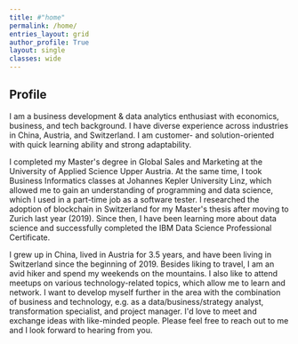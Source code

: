 ```yaml
---
title: #"home"
permalink: /home/
entries_layout: grid
author_profile: True
layout: single
classes: wide
---
```


## Profile   

I am a business development & data analytics enthusiast with economics, business, and tech background. I have diverse experience across industries in China, Austria, and Switzerland. I am customer- and solution-oriented with quick learning ability and strong adaptability.   

I completed my Master's degree in Global Sales and Marketing at the University of Applied Science Upper Austria. At the same time, I took Business Informatics classes at Johannes Kepler University Linz, which allowed me to gain an understanding of programming and data science, which I used in a part-time job as a software tester. I researched the adoption of blockchain in Switzerland for my Master's thesis after moving to Zurich last year (2019). Since then, I have been learning more about data science and successfully completed the IBM Data Science Professional Certificate.   

I grew up in China, lived in Austria for 3.5 years, and have been living in Switzerland since the beginning of 2019. Besides liking to travel, I am an avid hiker and spend my weekends on the mountains. I also like to attend meetups on various technology-related topics, which allow me to learn and network. I want to develop myself further in the area with the combination of business and technology, e.g. as a data/business/strategy analyst, transformation specialist, and project manager. I'd love to meet and exchange ideas with like-minded people. Please feel free to reach out to me and I look forward to hearing from you.   

